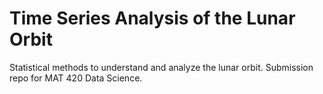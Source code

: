 # Time Series Analysis of the Lunar Orbit

Statistical methods to understand and analyze the lunar orbit. Submission repo for MAT 420 Data Science.
